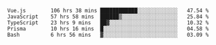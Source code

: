 <!--START_SECTION:waka-->

```text
Vue.js        106 hrs 38 mins ████████████░░░░░░░░░░░░░   47.54 %
JavaScript    57 hrs 58 mins  ██████▒░░░░░░░░░░░░░░░░░░   25.84 %
TypeScript    23 hrs 9 mins   ██▓░░░░░░░░░░░░░░░░░░░░░░   10.32 %
Prisma        10 hrs 16 mins  █░░░░░░░░░░░░░░░░░░░░░░░░   04.58 %
Bash          6 hrs 56 mins   ▓░░░░░░░░░░░░░░░░░░░░░░░░   03.09 %
```

<!--END_SECTION:waka-->
